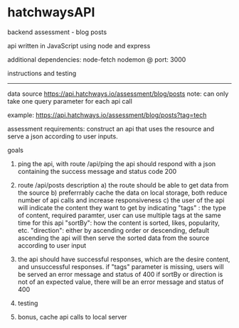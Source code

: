 # hatchwaysAPI
backend assessment - blog posts

api written in JavaScript
using node and express

additional dependencies:
node-fetch
nodemon @ port: 3000

instructions and testing

--------------------------------------

data source https://api.hatchways.io/assessment/blog/posts
note: can only take one query parameter for each api call

example: https://api.hatchways.io/assessment/blog/posts?tag=tech

assessment requirements: construct an api that uses the resource and serve a json according to user inputs.

goals
1. ping the api, with route /api/ping
    the api should respond with a json containing the success message
    and status code 200

2. route /api/posts description
    a) the route should be able to get data from the source
    b) preferrrably cache the data on local storage, both reduce          number of api calls and increase responsiveness
    c) the user of the api will indicate the content they want to get
    by indicating 
        "tags" : the type of content, required paramter, user can use multiple tags at the same time for this api
        "sortBy": how the content is sorted, likes, popularity, etc.
        "direction": either by ascending order or descending, default ascending
    the api will then serve the sorted data from the source according to user input

3. the api should have successful responses, which are the desire content, and unsuccessful responses. 
    if "tags" parameter is missing, users will be served an error message and status of 400
    if sortBy or direction is not of an expected value, there will be an error message and status of 400

4. testing

5. bonus, cache api calls to local server